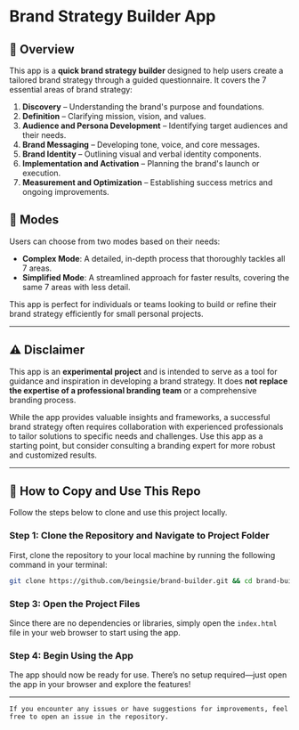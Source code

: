 # Brand Strategy Builder App

## 🌟 Overview

This app is a **quick brand strategy builder** designed to help users create a tailored brand strategy through a guided questionnaire. It covers the 7 essential areas of brand strategy:

1. **Discovery** – Understanding the brand's purpose and foundations.
2. **Definition** – Clarifying mission, vision, and values.
3. **Audience and Persona Development** – Identifying target audiences and their needs.
4. **Brand Messaging** – Developing tone, voice, and core messages.
5. **Brand Identity** – Outlining visual and verbal identity components.
6. **Implementation and Activation** – Planning the brand's launch or execution.
7. **Measurement and Optimization** – Establishing success metrics and ongoing improvements.

## 🔀 Modes

Users can choose from two modes based on their needs:

- **Complex Mode**: A detailed, in-depth process that thoroughly tackles all 7 areas.
- **Simplified Mode**: A streamlined approach for faster results, covering the same 7 areas with less detail.

This app is perfect for individuals or teams looking to build or refine their brand strategy efficiently for small personal projects.

---

## ⚠️ Disclaimer

This app is an **experimental project** and is intended to serve as a tool for guidance and inspiration in developing a brand strategy. It does **not replace the expertise of a professional branding team** or a comprehensive branding process.

While the app provides valuable insights and frameworks, a successful brand strategy often requires collaboration with experienced professionals to tailor solutions to specific needs and challenges. Use this app as a starting point, but consider consulting a branding expert for more robust and customized results.

---

## 🚀 How to Copy and Use This Repo

Follow the steps below to clone and use this project locally.

### Step 1: Clone the Repository and Navigate to Project Folder

First, clone the repository to your local machine by running the following command in your terminal:

```bash
git clone https://github.com/beingsie/brand-builder.git && cd brand-builder
```

### Step 3: Open the Project Files

Since there are no dependencies or libraries, simply open the `index.html` file in your web browser to start using the app.

### Step 4: Begin Using the App

The app should now be ready for use. There’s no setup required—just open the app in your browser and explore the features!

---

`If you encounter any issues or have suggestions for improvements, feel free to open an issue in the repository.`
